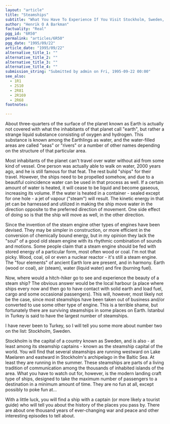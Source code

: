 ```yaml
---
layout: "article"
title: "Steamships"
subtitle: "What You Have To Experience If You Visit Stockholm, Sweden, Earth"
author: "Henrik O A Barkman"
factuality: "Real"
pgg_id: "6R50"
permalink: "articles/6R50"
pgg_date: "1995/09/22"
article_date: "1995/09/22"
alternative_title_1: ""
alternative_title_2: ""
alternative_title_3: ""
alternative_title_4: ""
submission_string: "Submitted by admin on Fri, 1995-09-22 00:00"
see_also:
  - 1R1
  - 2S10
  - 2R81
  - 2R169
  - 2R68
footnotes: 

---
```

<div>
<p>About three-quarters of the surface of the planet known as Earth is actually not covered with what the inhabitants of that planet call "earth", but rather a strange liquid substance consisting of oxygen and hydrogen. This substance is known among the Earthlings as water, and the water-filled areas are called "seas" or "rivers" or a number of other names depending on the structure of that particular area.</p>
<p>Most inhabitants of the planet can't travel over water without aid from some kind of vessel. One person was actually able to walk on water, 2000 years ago, and he is still famous for that feat. The rest build "ships" for their travel. However, the ships need to be propelled somehow, and due to a beautiful coincidence water can be used in that process as well. If a certain amount of water is heated, it will cease to be liquid and become gaseous, increasing its volume. If the water is heated in a container - sealed except for one hole - a jet of vapour ("steam") will result. The kinetic energy in that jet can be harnessed and utilized in making the ship move water in the direction opposite to the preferred direction of movement. One side effect of doing so is that the ship will move as well, in the other direction.</p>
<p>Since the invention of the steam engine other types of engines have been devised. They may be simpler in construction, or more efficient in the conversion of chemically bound energy, but in my opinion they lack the "soul" of a good old steam engine with its rhythmic combination of sounds and motions. Some people claim that a steam engine should be fed with stored energy of a particular form, most often wood or coal. I'm not that picky. Wood, coal, oil or even a nuclear reactor - it's still a steam engine. The "four elements" of ancient Earth lore are present, and in harmony. Earth (wood or coal), air (steam), water (liquid water) and fire (burning fuel).</p>
<p>Now, where would a hitch-hiker go to see and experience the beauty of a steam ship? The obvious answer would be the local harbour (a place where ships every now and then go to have contact with solid earth and load fuel, cargo and some occasional passengers). This will, however, most likely not be the case, since most steamships have been taken out of business and/or converted to use some other type of engine. This is a terrible shame, but fortunately there are surviving steamships in some places on Earth. Istanbul in Turkey is said to have the largest number of steamships.</p>
<p>I have never been to Turkey, so I will tell you some more about number two on the list: Stockholm, Sweden.</p>
<p>Stockholm is the capital of a country known as Sweden, and is also - at least among its steamship captains - known as the steamship capital of the world. You will find that several steamships are running westward on Lake Maelaren and eastward in Stockholm's archipelago in the Baltic Sea. At least they are running in the summer. These steamships are parts of a living tradition of communication among the thousands of inhabited islands of the area. What you have to watch out for, however, is the modern landing craft type of ships, designed to take the maximum number of passengers to a destination in a minimum amount of time. They are no fun at all, except possibly to poke fun at...</p>
<p>With a little luck, you will find a ship with a captain (or more likely a tourist guide) who will tell you about the history of the places you pass by. There are about one thousand years of ever-changing war and peace and other interesting episodes to tell about.</p>
</div>
